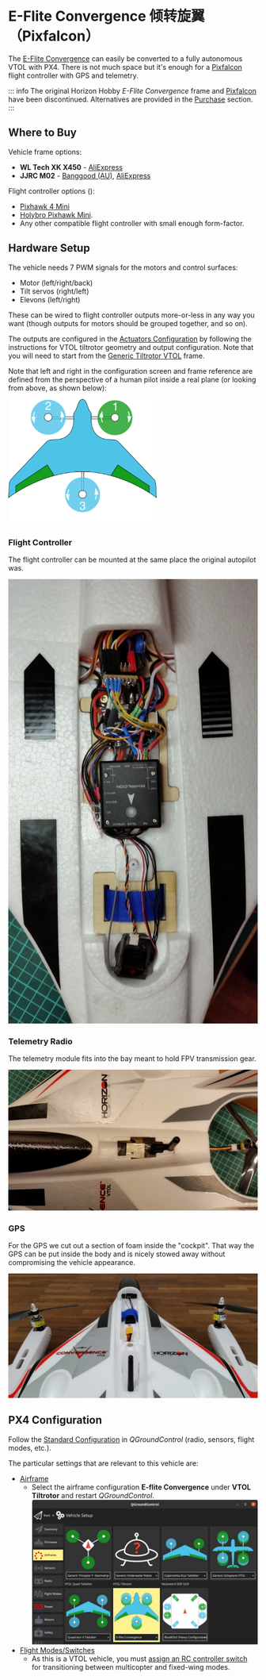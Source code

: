 # E-Flite Convergence 倾转旋翼 （Pixfalcon）

The [E-Flite Convergence](https://youtu.be/HNedXQ_jhYo) can easily be converted to a fully autonomous VTOL with PX4. There is not much space but it's enough for a [Pixfalcon](../flight_controller/pixfalcon.md) flight controller with GPS and telemetry.

::: info The original Horizon Hobby *E-Flite Convergence* frame and [Pixfalcon](../flight_controller/pixfalcon.md) have been discontinued. Alternatives are provided in the [Purchase](#where-to-buy) section. :::

<lite-youtube videoid="E61P2f2WPNU" title="E-flite Convergence Autonomous Mission Flight"/>


## Where to Buy

Vehicle frame options:
- **WL Tech XK X450** - [AliExpress](https://www.aliexpress.com/item/1005001946025611.html)
- **JJRC M02** - [Banggood (AU)](https://au.banggood.com/JJRC-M02-2_4G-6CH-450mm-Wingspan-EPO-Brushless-6-axis-Gyro-Aerobatic-RC-Airplane-RTF-3D-or-6G-Mode-Aircraft-p-1588201.html), [AliExpress](https://www.aliexpress.com/item/4001031497018.html)

Flight controller options ():
- [Pixhawk 4 Mini](../flight_controller/pixhawk4_mini.md)
- [Holybro Pixhawk Mini](../flight_controller/pixhawk_mini.md).
- Any other compatible flight controller with small enough form-factor.

## Hardware Setup

The vehicle needs 7 PWM signals for the motors and control surfaces:
- Motor (left/right/back)
- Tilt servos (right/left)
- Elevons (left/right)

These can be wired to flight controller outputs more-or-less in any way you want (though outputs for motors should be grouped together, and so on).

The outputs are configured in the [Actuators Configuration](../config/actuators.md) by following the instructions for VTOL tiltrotor geometry and output configuration. Note that you will need to start from the [Generic Tiltrotor VTOL](../airframes/airframe_reference.md#vtol_vtol_tiltrotor_generic_tiltrotor_vtol) frame.

Note that left and right in the configuration screen and frame reference are defined from the perspective of a human pilot inside a real plane (or looking from above, as shown below):

<img src="../../assets/airframes/types/VTOLTiltRotor_eflite_convergence.svg" width="300px" />


### Flight Controller

The flight controller can be mounted at the same place the original autopilot was.

![Mount Pixfalcon](../../assets/airframes/vtol/eflite_convergence_pixfalcon/eflight_convergence_pixfalcon_mounting.jpg)

### Telemetry Radio

The telemetry module fits into the bay meant to hold FPV transmission gear.

![Mount telemetry module](../../assets/airframes/vtol/eflite_convergence_pixfalcon/eflight_convergence_telemetry_module.jpg)

### GPS

For the GPS we cut out a section of foam inside the "cockpit". That way the GPS can be put inside the body and is nicely stowed away without compromising the vehicle appearance.

![Mount GPS](../../assets/airframes/vtol/eflite_convergence_pixfalcon/eflight_convergence_gps_mounting.jpg)


## PX4 Configuration

Follow the [Standard Configuration](../config/index.md) in *QGroundControl* (radio, sensors, flight modes, etc.).

The particular settings that are relevant to this vehicle are:
- [Airframe](../config/airframe.md)
  - Select the airframe configuration **E-flite Convergence** under **VTOL Tiltrotor** and restart *QGroundControl*. ![QGroundControl Vehicle Setting - Airframe selection E-Flight](../../assets/airframes/vtol/eflite_convergence_pixfalcon/qgc_setup_airframe.jpg)
- [Flight Modes/Switches](../config/flight_mode.md)
  - As this is a VTOL vehicle, you must [assign an RC controller switch](../config/flight_mode.md#what-flight-modes-and-switches-should-i-set) for transitioning between multicopter and fixed-wing modes.
